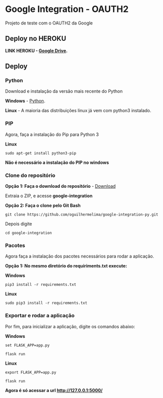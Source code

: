 # Google Integration - OAUTH2
Projeto de teste com o OAUTH2 da Google

## Deploy no HEROKU

**LINK HEROKU - [Google Drive](https://google-integration.herokuapp.com/).**

## Deploy

### Python ###

Download e instalação da versão mais recente do Python

**Windows** - [Python](https://www.python.org/downloads/).

**Linux** - A maioria das distribuições linux já vem com python3 instalado.

### PIP ###

Agora, faça a instalação do Pip para Python 3

**Linux**
```
sudo apt-get install python3-pip
```

**Não é necessário a instalação do PIP no windows**

### Clone do repositório ###

**Opção 1: Faça o download do repositório** - [Download](https://github.com/oguilhermelima/google-integration-py/archive/master.zip)

Extraia o ZIP, e acesse **google-integration**

**Opção 2: Faça o clone pelo Git Bash**
```
git clone https://github.com/oguilhermelima/google-integration-py.git
```
Depois digite
```
cd google-integration
```

### Pacotes

Agora faça a instalação dos pacotes necessários para rodar a aplicação.

**Opção 1: No mesmo diretório do requiriments.txt execute:**

**Windows**
```
pip3 install -r requirements.txt
```

**Linux**
```
sudo pip3 install -r requirements.txt
```

### Exportar e rodar a aplicação

Por fim, para inicializar a aplicação, digite os comandos abaixo:

**Windows**
```
set FLASK_APP=app.py
```
```
flask run
```
**Linux**
```
export FLASK_APP=app.py
```
```
flask run
```

**Agora é só acessar a url http://127.0.0.1:5000/**
